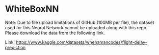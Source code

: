 # WhiteBoxNN

Note: Due to file upload limitations of GitHub (100MB per file), the dataset used for this Neural Network cannot be uploaded along with this repo. Please download the data from the following link.

Link: https://www.kaggle.com/datasets/whenamancodes/flight-delay-prediction 

